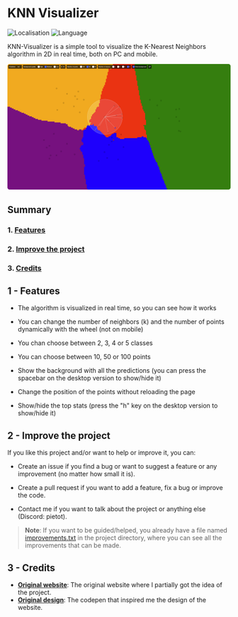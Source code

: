 # KNN Visualizer

![Localisation](https://img.shields.io/badge/Made_in-France-red?labelColor=blue)
![Language](https://img.shields.io/badge/Language-JavaScript-ffdf00)

KNN-Visualizer is a simple tool to visualize the K-Nearest Neighbors algorithm in 2D in real time, both on PC and mobile.

<p align="center">
  <img src="desktop.png" alt="Desktop version">
</p>

## Summary

### 1. [Features](#1---features)

### 2. [Improve the project](#2---improve-the-project)

### 3. [Credits](#3---credits)

## 1 - Features

- The algorithm is visualized in real time, so you can see how it works

- You can change the number of neighbors (k) and the number of points dynamically with the wheel (not on mobile)

- You chan choose between 2, 3, 4 or 5 classes

- You can choose between 10, 50 or 100 points

- Show the background with all the predictions (you can press the spacebar on the desktop version to show/hide it)

- Change the position of the points without reloading the page

- Show/hide the top stats (press the "h" key on the desktop version to show/hide it)

## 2 - Improve the project

If you like this project and/or want to help or improve it, you can:

- Create an issue if you find a bug or want to suggest a feature or any improvement (no matter how small it is).

- Create a pull request if you want to add a feature, fix a bug or improve the code.

- Contact me if you want to talk about the project or anything else (Discord: pietot).

> **Note**: If you want to be guided/helped, you already have a file named <a href="improvements.txt">improvements.txt</a> in the project directory, where you can see all the improvements that can be made.

## 3 - Credits

- **[Original website](http://vision.stanford.edu/teaching/cs231n-demos/knn/)**: The original website where I partially got the idea of the project.
- **[Original design](https://codepen.io/gangtao/pen/PPoqMW)**: The codepen that inspired me the design of the website.
